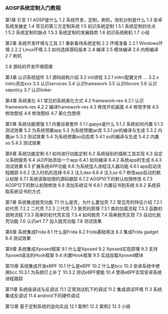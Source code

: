 ### AOSP系统定制入门教程

第1章 引言
1.1 AOSP是什么
1.2 系统开发，定制，刷机，改机分别是什么
1.3 安卓系统发展史
1.4 常见的第三方定制系统
1.5 初识系统定制
1.5.1 系统定制的优点
1.5.2 系统定制的缺点
1.5.3 系统定制的发展趋势
1.6 初识系统刷机
1.7 小结

第2章 系统开发环境与工具
2.1 重新看待系统定制
2.2 环境准备
2.2.1 Windows环境
2.2.2 Linux环境
2.3 如何选择源码版本
2.4 编译
2.5 模块编译
2.6 内核编译
2.7 刷机

2.8 源码的开发环境搭建



第3章 认识系统组件
3.1 源码结构介绍
3.2 init进程
3.2.1 initrc配置文件
...
3.2.x initrc添加xxx
3.3 认识services
3.4 认识framework
3.5 认识libcore
3.6 认识sepolicy
3.7 认识linker

第4章 系统美化
4.1 常见的系统美化方式
4.2 framework-res
4.2.1 认识framework-res
4.2.2 编译framework-res
4.3 修改开机画面
4.4 修改字体
4.5 修改壁纸
4.6 修改图标
4.7 美化包使用

第5章 系统功能增强
5.1 内置谷歌套件
5.1.1 gapps是什么
5.1.2 系统如何内置
5.1.3 测试效果
5.2 为系统预置app
5.3 为系统预置jar库
5.3.1 jar的编译与生成
5.3.2 内置jar
5.3.3 测试效果
5.4 为系统预置so动态库
5.4.1 so的编译与生成
5.4.2 内置so
5.4.3 测试效果

第6章 系统功能定制
6.1 如何进行功能定制
6.2 系统级别的插桩工具实现
6.3 自定义系统服务
6.4 从0开始添加一个app
6.4.1 如何编译
6.4.2 系统app的生成
6.4.3 测试效果
6.5 扩展系统APP功能
6.6 为系统加入进程注入器功能
6.6.1 app启动流程跟踪
6.6.2 注入时机的选择
6.6.3 注入dex
6.6.4 注入so
6.7 修改app启动的默认权限
6.7.1 系统读取权限的源码跟踪
6.7.2 AOSP10下的默认权限修改
6.7.3 AOSP12下的默认权限修改
6.8 添加系统证书
6.8.1 内置证书到系统
6.8.2 系统获取系统证书的方式

第7章 系统集成脱壳功能
7.1 什么是壳，为什么要加壳
7.2 常见壳的特征介绍
7.2.1 初代壳
7.2.2 二代壳
7.2.3 三代壳
7.3 脱壳的原理
7.3.1 类的加载流程
7.3.2 函数的调用流程
7.3.3 简单的初代壳实现
7.3.4 如何脱壳
7.4 简单脱壳实现
7.5 自动化脱壳功能
7.6 认识art
7.7 加入脱壳功能
7.8 测试效果

第8章 系统集成Frida
8.1 什么是Frida
8.2 Frida基础用法
8.3 集成Frida gadget
8.4 测试效果

第9章 系统集成Xposed框架
9.1 什么是Xposed
9.2 Xposed实现原理
9.3 支持Xposed语法的Hook框架
9.4 内置Hook框架
9.5 实战加载Xposed模块

第10章 系统集成开发eBPF
10.1 什么是eBPF
10.2 什么是bcc
10.3 安卓系统中使用bcc
10.3.1 为系统打上补丁
10.3.2 测试eBPF便能
10.4 使用eBPF实现安卓系统进程跟踪

第11章 系统级调试与反调试
11.1 正常测试机下的调试
11.2 集成调试环境
11.3 系统集成反调试
11.4 android下的硬件调试

第12章 基于定制系统的逆向实战
12.1 案例1
12.2 案例2
12.3 小结
